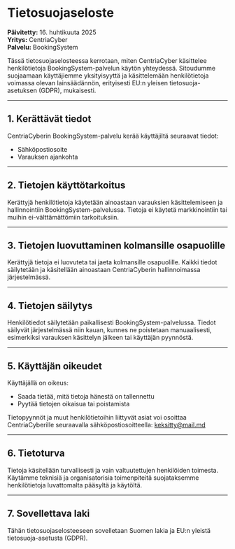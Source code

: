 # Tietosuojaseloste

**Päivitetty:** 16. huhtikuuta 2025  
**Yritys:** CentriaCyber  
**Palvelu:** BookingSystem

Tässä tietosuojaselosteessa kerrotaan, miten CentriaCyber käsittelee henkilötietoja BookingSystem-palvelun käytön yhteydessä. Sitoudumme suojaamaan käyttäjiemme yksityisyyttä ja käsittelemään henkilötietoja voimassa olevan lainsäädännön, erityisesti EU:n yleisen tietosuoja-asetuksen (GDPR), mukaisesti.

---

## 1. Kerättävät tiedot

CentriaCyberin BookingSystem-palvelu kerää käyttäjiltä seuraavat tiedot:

- Sähköpostiosoite  
- Varauksen ajankohta

---

## 2. Tietojen käyttötarkoitus

Kerättyjä henkilötietoja käytetään ainoastaan varauksien käsittelemiseen ja hallinnointiin BookingSystem-palvelussa. Tietoja ei käytetä markkinointiin tai muihin ei-välttämättömiin tarkoituksiin.

---

## 3. Tietojen luovuttaminen kolmansille osapuolille

Kerättyjä tietoja ei luovuteta tai jaeta kolmansille osapuolille. Kaikki tiedot säilytetään ja käsitellään ainoastaan CentriaCyberin hallinnoimassa järjestelmässä.

---

## 4. Tietojen säilytys

Henkilötiedot säilytetään paikallisesti BookingSystem-palvelussa. Tiedot säilyvät järjestelmässä niin kauan, kunnes ne poistetaan manuaalisesti, esimerkiksi varauksen käsittelyn jälkeen tai käyttäjän pyynnöstä.

---

## 5. Käyttäjän oikeudet

Käyttäjällä on oikeus:

- Saada tietää, mitä tietoja hänestä on tallennettu  
- Pyytää tietojen oikaisua tai poistamista

Tietopyynnöt ja muut henkilötietoihin liittyvät asiat voi osoittaa CentriaCyberille seuraavalla sähköpostiosoitteella:
keksitty@mail.md

---

## 6. Tietoturva

Tietoja käsitellään turvallisesti ja vain valtuutettujen henkilöiden toimesta. Käytämme teknisiä ja organisatorisia toimenpiteitä suojataksemme henkilötietoja luvattomalta pääsyltä ja käytöltä.

---

## 7. Sovellettava laki

Tähän tietosuojaselosteeseen sovelletaan Suomen lakia ja EU:n yleistä tietosuoja-asetusta (GDPR).
